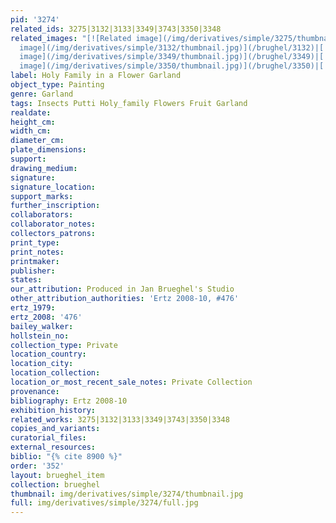 ```yaml
---
pid: '3274'
related_ids: 3275|3132|3133|3349|3743|3350|3348
related_images: "[![Related image](/img/derivatives/simple/3275/thumbnail.jpg)](/brughel/3275)|[![Related
  image](/img/derivatives/simple/3132/thumbnail.jpg)](/brughel/3132)|[![Related image](/img/derivatives/simple/3133/thumbnail.jpg)](/brughel/3133)|[![Related
  image](/img/derivatives/simple/3349/thumbnail.jpg)](/brughel/3349)|[![Related image](/img/derivatives/simple/3743/thumbnail.jpg)](/brughel/3743)|[![Related
  image](/img/derivatives/simple/3350/thumbnail.jpg)](/brughel/3350)|[![Related image](/img/derivatives/simple/3348/thumbnail.jpg)](/brughel/3348)"
label: Holy Family in a Flower Garland
object_type: Painting
genre: Garland
tags: Insects Putti Holy_family Flowers Fruit Garland
realdate: 
height_cm: 
width_cm: 
diameter_cm: 
plate_dimensions: 
support: 
drawing_medium: 
signature: 
signature_location: 
support_marks: 
further_inscription: 
collaborators: 
collaborator_notes: 
collectors_patrons: 
print_type: 
print_notes: 
printmaker: 
publisher: 
states: 
our_attribution: Produced in Jan Brueghel's Studio
other_attribution_authorities: 'Ertz 2008-10, #476'
ertz_1979: 
ertz_2008: '476'
bailey_walker: 
hollstein_no: 
collection_type: Private
location_country: 
location_city: 
location_collection: 
location_or_most_recent_sale_notes: Private Collection
provenance: 
bibliography: Ertz 2008-10
exhibition_history: 
related_works: 3275|3132|3133|3349|3743|3350|3348
copies_and_variants: 
curatorial_files: 
external_resources: 
biblio: "{% cite 8900 %}"
order: '352'
layout: brueghel_item
collection: brueghel
thumbnail: img/derivatives/simple/3274/thumbnail.jpg
full: img/derivatives/simple/3274/full.jpg
---
```

